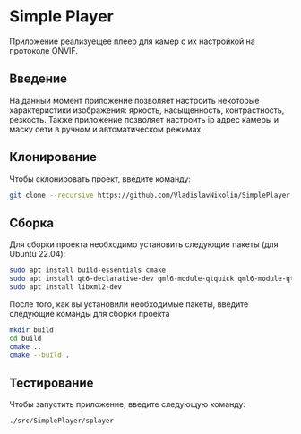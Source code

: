 Simple Player
===

Приложение реализуещее плеер для камер с их настройкой на протоколе ONVIF.

Введение
---

На данный момент приложение позволяет настроить некоторые характеристики изображения: яркость, насыщенность, контрастность, резкость.
Также приложение позволяет настроить ip адрес камеры и маску сети в ручном и автоматическом режимах.

Клонирование
---
Чтобы склонировать проект, введите команду:

```bash
git clone --recursive https://github.com/VladislavNikolin/SimplePlayer.git
```

Сборка 
---

Для сборки проекта необходимо установить следующие пакеты (для Ubuntu 22.04):
```bash
sudo apt install build-essentials cmake
sudo apt install qt6-declarative-dev qml6-module-qtquick qml6-module-qtquick-controls qml6-module-qtquick-dialogs qml6-module-qtquick-layouts qml6-module-qtmultimedia libgl1-mesa-dev 
sudo apt install libxml2-dev
```

После того, как вы установили необходимые пакеты, введите следующие команды для сборки проекта

```bash
mkdir build
cd build
cmake ..
cmake --build .
```

Тестирование
---

Чтобы запустить приложение, введите следующую команду:

```bash
./src/SimplePlayer/splayer
```

